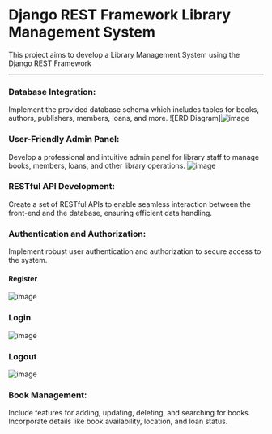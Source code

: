 # Django REST Framework Library Management System

This project aims to develop a Library Management System using the Django REST Framework

<hr>

### Database Integration: 
Implement the provided database schema which includes tables for books, authors, publishers, members, loans, and more.
![ERD Diagram]![image](https://github.com/wojodd/Library-Management-System/assets/86664682/f72371e8-81ff-4a5e-ba35-2b1f3dc77068)



### User-Friendly Admin Panel: 
Develop a professional and intuitive admin panel for library staff to manage books, members, loans, and other library operations.
![image](https://github.com/wojodd/Library-Management-System/assets/18037696/a6e591f8-3faf-4dc3-a2e8-83c82a61e150)

### RESTful API Development: 
Create a set of RESTful APIs to enable seamless interaction between the front-end and the database, ensuring efficient data handling.

### Authentication and Authorization: 
Implement robust user authentication and authorization to secure access to the system.

#### Register
![image](https://github.com/wojodd/Library-Management-System/assets/18037696/e5ab70af-4221-4e00-80e3-66743b1c88c7)

### Login
![image](https://github.com/wojodd/Library-Management-System/assets/18037696/e38e45f6-b6e2-4db5-a6e8-374236fa1526)

### Logout
![image](https://github.com/wojodd/Library-Management-System/assets/18037696/982d342f-f836-4588-b6e4-0900843e0a38)


### Book Management: 
Include features for adding, updating, deleting, and searching for books. Incorporate details like book availability, location, and loan status.
